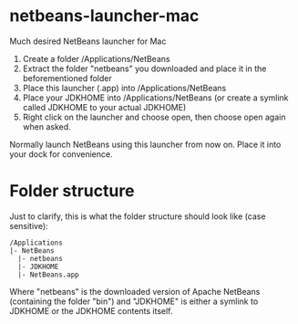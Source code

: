 # netbeans-launcher-mac
Much desired NetBeans launcher for Mac

1. Create a folder /Applications/NetBeans
2. Extract the folder "netbeans" you downloaded and place it in the beforementioned folder
3. Place this launcher (.app) into /Applications/NetBeans
4. Place your JDKHOME into /Applications/NetBeans (or create a symlink called JDKHOME to your actual JDKHOME)
5. Right click on the launcher and choose open, then choose open again when asked.

Normally launch NetBeans using this launcher from now on. Place it into your dock for convenience.

# Folder structure

Just to clarify, this is what the folder structure should look like (case sensitive):
```
/Applications
|- NetBeans
  |- netbeans
  |- JDKHOME
  |- NetBeans.app
```
Where "netbeans" is the downloaded version of Apache NetBeans (containing the folder "bin") and "JDKHOME" is either a symlink to JDKHOME or the JDKHOME contents itself.
